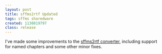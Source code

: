 ```yaml
---
layout: post
title: sffms2rtf Updated
tags: sffms sharedware
created: 1130819797
class: release
---
```

I've made some improvements to the [sffms2rtf converter](/sffms/sffms2rtf/), including support for named chapters and some other minor fixes.
